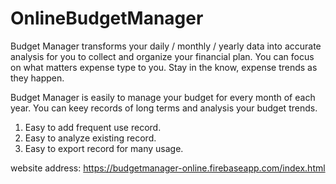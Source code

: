 # OnlineBudgetManager

Budget Manager transforms your daily / monthly / yearly data into accurate analysis for you to collect and organize your financial plan. You can focus on what matters expense type to you. Stay in the know, expense trends as they happen.

Budget Manager is easily to manage your budget for every month of each year. You can keey records of long terms and analysis your budget trends.

1. Easy to add frequent use record.
2. Easy to analyze existing record.
3. Easy to export record for many usage.

website address:
https://budgetmanager-online.firebaseapp.com/index.html 
